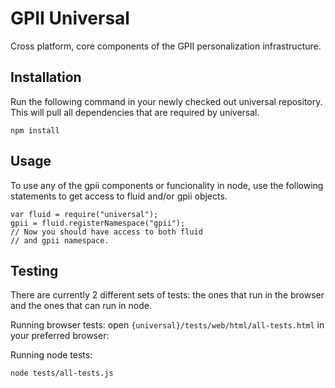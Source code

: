 GPII Universal
==============

Cross platform, core components of the GPII personalization infrastructure.

Installation
------------

Run the following command in your newly checked out universal repository. This
will pull all dependencies that are required by universal.

    npm install

Usage
-----

To use any of the gpii components or funcionality in node, use the
following statements to get access to fluid and/or gpii objects.

    var fluid = require("universal");
    gpii = fluid.registerNamespace("gpii");
    // Now you should have access to both fluid
    // and gpii namespace.

Testing
-------

There are currently 2 different sets of tests: the ones that run in the browser
and the ones that can run in node.

Running browser tests:
open `{universal}/tests/web/html/all-tests.html` in your preferred browser:

Running node tests:

    node tests/all-tests.js